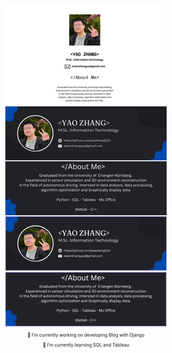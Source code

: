 

<!--
**yalezhang2021/yalezhang2021** is a ✨ _special_ ✨ repository because its `README.md` (this file) appears on your GitHub profile.

Here are some ideas to get you started:

- 🔭 I’m currently working on ...
- 🌱 I’m currently learning ...
- 👯 I’m looking to collaborate on ...
- 🤔 I’m looking for help with ...
- 💬 Ask me about ...
- 📫 How to reach me: ...
- 😄 Pronouns: ...
- ⚡ Fun fact: ...
-->
<div align="center">
<img src="https://github.com/yalezhang2021/yalezhang2021/blob/main/Black%20White%20Modern%20Software%20Engineer%20Resume%20Website%20(1).png">
<img src="https://github.com/yalezhang2021/yalezhang2021/blob/main/1.png">
<img src="https://github.com/yalezhang2021/yalezhang2021/blob/main/2.png">

<img src="https://github.com/yalezhang2021/yalezhang2021/blob/main/11.png">
<img src="https://github.com/yalezhang2021/yalezhang2021/blob/main/22.png">


  


🔭 I’m currently working on developing Blog with Django  
  

🌱 I’m currently learning SQL and Tableau  
  
</div>

